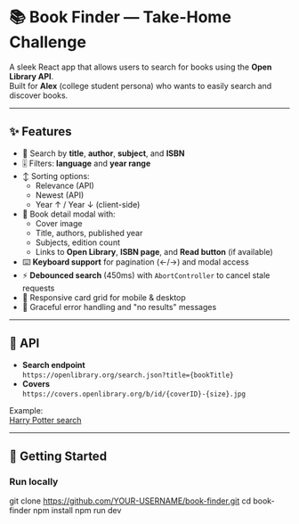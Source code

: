 # 📚 Book Finder — Take-Home Challenge

A sleek React app that allows users to search for books using the **Open Library API**.  
Built for **Alex** (college student persona) who wants to easily search and discover books.

---

## ✨ Features
- 🔎 Search by **title**, **author**, **subject**, and **ISBN**
- 🎚 Filters: **language** and **year range**
- ↕ Sorting options:
  - Relevance (API)
  - Newest (API)
  - Year ↑ / Year ↓ (client-side)
- 📖 Book detail modal with:
  - Cover image  
  - Title, authors, published year  
  - Subjects, edition count  
  - Links to **Open Library**, **ISBN page**, and **Read button** (if available)  
- ⌨️ **Keyboard support** for pagination (←/→) and modal access
- ⚡ **Debounced search** (450ms) with `AbortController` to cancel stale requests
- 📱 Responsive card grid for mobile & desktop
- 🚦 Graceful error handling and "no results" messages

---

## 🧪 API
- **Search endpoint**  
  `https://openlibrary.org/search.json?title={bookTitle}`
- **Covers**  
  `https://covers.openlibrary.org/b/id/{coverID}-{size}.jpg`

Example:  
[Harry Potter search](https://openlibrary.org/search.json?title=harry+potter)

---

## 🚀 Getting Started

### Run locally

git clone https://github.com/YOUR-USERNAME/book-finder.git
cd book-finder
npm install
npm run dev

